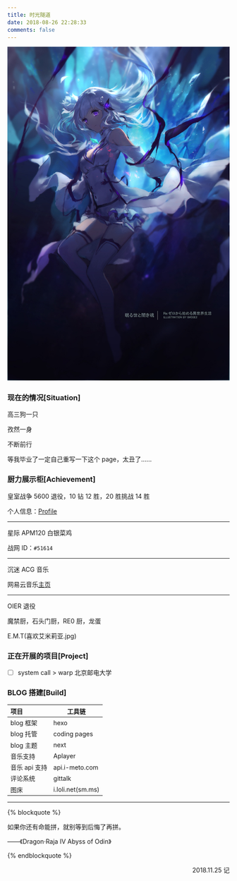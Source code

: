 ```yaml
---
title: 时光隧道
date: 2018-08-26 22:28:33
comments: false
---
```


![E.M.T](58088075_p0_master1200.jpg)

<div id="def-aplayer"></div>
<script type="text/javascript">
$(document).ready(() => {
    getMusicMetaAsync(27698501,"netease").done((obj)=>{
		addMusicMeta(obj,ap_def);
	});
});
</script>

### 现在的情况[Situation]

高三狗一只

孜然一身

不断前行

等我毕业了一定自己重写一下这个 page，太丑了……

### 厨力展示柜[Achievement]

皇室战争 5600 退役，10 钻 12 胜，20 胜挑战 14 胜

个人信息：[Profile](https://statsroyale.com/profile/2JJJGJU0U)

---

星际 APM120 白银菜鸡

战网 ID：`#51614`

---

沉迷 ACG 音乐

网易云音乐[主页](https://music.163.com/#/user/home?id=567038875)

---

OIER 退役

魔禁厨，石头门厨，RE0 厨，龙蛋

E.M.T(喜欢艾米莉亚.jpg)

### 正在开展的项目[Project]

- [ ] system call > warp 北京邮电大学

### BLOG 搭建[Build]

| 项目          | 工具链            |
| :------------ | ----------------- |
| blog 框架     | hexo              |
| blog 托管     | coding pages      |
| blog 主题     | next              |
| 音乐支持      | Aplayer           |
| 音乐 api 支持 | api.i-meto.com    |
| 评论系统      | gittalk           |
| 图床          | i.loli.net(sm.ms) |

---

{% blockquote %}

如果你还有命能拼，就别等到后悔了再拼。

——《Dragon·Raja IV Abyss of Odin》

{% endblockquote %}

<div style="float:right">2018.11.25 记</div>
<br>

